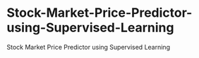# Stock-Market-Price-Predictor-using-Supervised-Learning
Stock Market Price Predictor using Supervised Learning
